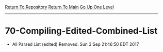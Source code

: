 [Return To Repository](https://github.com/deathbybandaid/piholeparser/)
[Return To Main](https://github.com/deathbybandaid/piholeparser/blob/master/RecentRunLogs/Mainlog.md)
[Go Up One Level](https://github.com/deathbybandaid/piholeparser/blob/master/RecentRunLogs/TopLevelScripts/60-Writing-Additional-Lists.md)
____________________________________
# 70-Compiling-Edited-Combined-List
* All Parsed List (edited) Removed. Sun 3 Sep 21:46:50 EDT 2017
